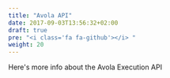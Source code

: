 ```yaml
---
title: "Avola API"
date: 2017-09-03T13:56:32+02:00
draft: true
pre: "<i class='fa fa-github'></i> "
weight: 20
---
```


Here's more info about the Avola Execution API

